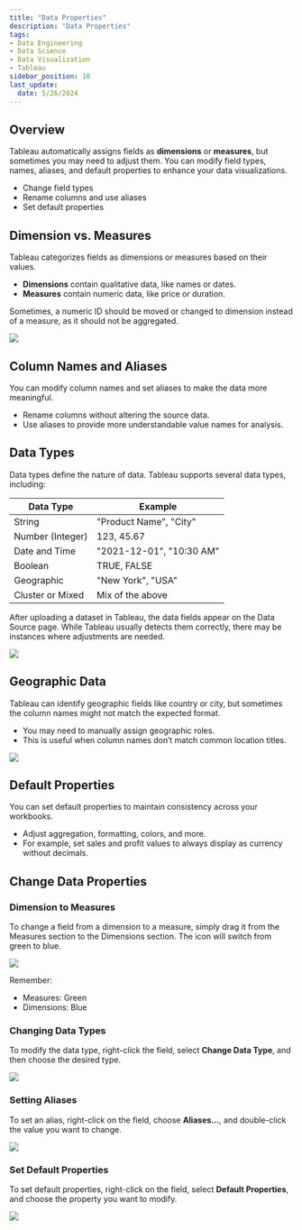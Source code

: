 ```yaml
---
title: "Data Properties"
description: "Data Properties"
tags: 
- Data Engineering
- Data Science
- Data Visualization
- Tableau
sidebar_position: 10
last_update:
  date: 5/26/2024
---
```



## Overview

Tableau automatically assigns fields as **dimensions** or **measures**, but sometimes you may need to adjust them. You can modify field types, names, aliases, and default properties to enhance your data visualizations.

- Change field types  
- Rename columns and use aliases  
- Set default properties  

## Dimension vs. Measures  

Tableau categorizes fields as dimensions or measures based on their values.  

- **Dimensions** contain qualitative data, like names or dates.  
- **Measures** contain numeric data, like price or duration.  

Sometimes, a numeric ID should be moved or changed to dimension instead of a measure, as it should not be aggregated.

<div class="img-center"> 

![](/img/docs/Screenshot-2025-03-14-204615.png)

</div>


## Column Names and Aliases  

You can modify column names and set aliases to make the data more meaningful.  

- Rename columns without altering the source data.  
- Use aliases to provide more understandable value names for analysis.  

## Data Types  

Data types define the nature of data. Tableau supports several data types, including:  

| **Data Type**         | **Example**                         |
|-----------------------|-------------------------------------|
| String                | "Product Name", "City"             |
| Number (Integer)      | 123, 45.67                          |
| Date and Time         | "2021-12-01", "10:30 AM"            |
| Boolean               | TRUE, FALSE                         |
| Geographic            | "New York", "USA"                   |
| Cluster or Mixed      | Mix of the above                    |

After uploading a dataset in Tableau, the data fields appear on the Data Source page. While Tableau usually detects them correctly, there may be instances where adjustments are needed.

<div class="img-center"> 

![](/img/docs/Screenshot-2025-03-14-205122.png)

</div>


## Geographic Data  

Tableau can identify geographic fields like country or city, but sometimes the column names might not match the expected format.  

- You may need to manually assign geographic roles.  
- This is useful when column names don’t match common location titles.  

<div class="img-center"> 

![](/gif/docs/maps_getstarted6.gif)

</div>


## Default Properties  

You can set default properties to maintain consistency across your workbooks.  

- Adjust aggregation, formatting, colors, and more.  
- For example, set sales and profit values to always display as currency without decimals.

## Change Data Properties

### Dimension to Measures 

To change a field from a dimension to a measure, simply drag it from the Measures section to the Dimensions section. The icon will switch from green to blue.

<div class="img-center"> 

![](/gif/docs/tableau-change-data-type.gif)

</div>

Remember:

- Measures: Green
- Dimensions: Blue

### Changing Data Types 

To modify the data type, right-click the field, select **Change Data Type**, and then choose the desired type.

<div class="img-center"> 

![](/gif/docs/tableau-change-data-type.gif)

</div>


### Setting Aliases

To set an alias, right-click on the field, choose **Aliases...**, and double-click the value you want to change.


<div class="img-center"> 

![](/gif/docs/tableau-set-alias.gif)

</div>

### Set Default Properties

To set default properties, right-click on the field, select **Default Properties**, and choose the property you want to modify.

<div class="img-center"> 

![](/gif/docs/tableau-set-default.gif)

</div>
